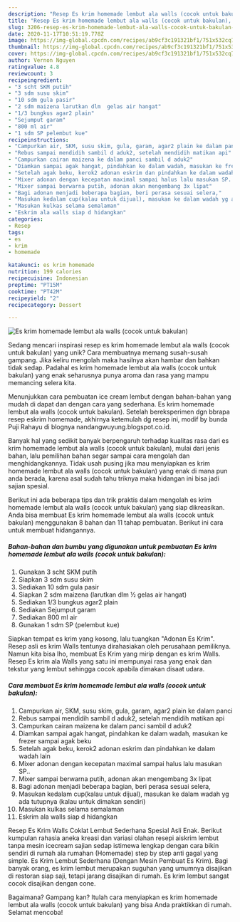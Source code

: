 ```yaml
---
description: "Resep Es krim homemade lembut ala walls (cocok untuk bakulan), Enak Banget"
title: "Resep Es krim homemade lembut ala walls (cocok untuk bakulan), Enak Banget"
slug: 3206-resep-es-krim-homemade-lembut-ala-walls-cocok-untuk-bakulan-enak-banget
date: 2020-11-17T10:51:19.778Z
image: https://img-global.cpcdn.com/recipes/ab9cf3c191321bf1/751x532cq70/es-krim-homemade-lembut-ala-walls-cocok-untuk-bakulan-foto-resep-utama.jpg
thumbnail: https://img-global.cpcdn.com/recipes/ab9cf3c191321bf1/751x532cq70/es-krim-homemade-lembut-ala-walls-cocok-untuk-bakulan-foto-resep-utama.jpg
cover: https://img-global.cpcdn.com/recipes/ab9cf3c191321bf1/751x532cq70/es-krim-homemade-lembut-ala-walls-cocok-untuk-bakulan-foto-resep-utama.jpg
author: Vernon Nguyen
ratingvalue: 4.8
reviewcount: 3
recipeingredient:
- "3 scht SKM putih"
- "3 sdm susu skim"
- "10 sdm gula pasir"
- "2 sdm maizena larutkan dlm  gelas air hangat"
- "1/3 bungkus agar2 plain"
- "Sejumput garam"
- "800 ml air"
- "1 sdm SP pelembut kue"
recipeinstructions:
- "Campurkan air, SKM, susu skim, gula, garam, agar2 plain ke dalam panci"
- "Rebus sampai mendidih sambil d aduk2, setelah mendidih matikan api"
- "Campurkan cairan maizena ke dalam panci sambil d aduk2"
- "Diamkan sampai agak hangat, pindahkan ke dalam wadah, masukan ke frezer sampai agak beku"
- "Setelah agak beku, kerok2 adonan eskrim dan pindahkan ke dalam wadah lain"
- "Mixer adonan dengan kecepatan maximal sampai halus lalu masukan SP.."
- "Mixer sampai berwarna putih, adonan akan mengembang 3x lipat"
- "Bagi adonan menjadi beberapa bagian, beri perasa sesuai selera,"
- "Masukan kedalam cup(kalau untuk dijual), masukan ke dalam wadah yg ada tutupnya (kalau untuk dimakan sendiri)"
- "Masukan kulkas selama semalaman"
- "Eskrim ala walls siap d hidangkan"
categories:
- Resep
tags:
- es
- krim
- homemade

katakunci: es krim homemade 
nutrition: 199 calories
recipecuisine: Indonesian
preptime: "PT15M"
cooktime: "PT42M"
recipeyield: "2"
recipecategory: Dessert

---
```



![Es krim homemade lembut ala walls (cocok untuk bakulan)](https://img-global.cpcdn.com/recipes/ab9cf3c191321bf1/751x532cq70/es-krim-homemade-lembut-ala-walls-cocok-untuk-bakulan-foto-resep-utama.jpg)

Sedang mencari inspirasi resep es krim homemade lembut ala walls (cocok untuk bakulan) yang unik? Cara membuatnya memang susah-susah gampang. Jika keliru mengolah maka hasilnya akan hambar dan bahkan tidak sedap. Padahal es krim homemade lembut ala walls (cocok untuk bakulan) yang enak seharusnya punya aroma dan rasa yang mampu memancing selera kita.

Menunjukkan cara pembuatan ice cream lembut dengan bahan-bahan yang mudah di dapat dan dengan cara yang sederhana. Es krim homemade lembut ala walls (cocok untuk bakulan). Setelah bereksperimen dgn bbrapa resep eskrim homemade, akhirnya ketemulah dg resep ini, modif by bunda Puji Rahayu di blognya nandangwuyung.blogspot.co.id.

Banyak hal yang sedikit banyak berpengaruh terhadap kualitas rasa dari es krim homemade lembut ala walls (cocok untuk bakulan), mulai dari jenis bahan, lalu pemilihan bahan segar sampai cara mengolah dan menghidangkannya. Tidak usah pusing jika mau menyiapkan es krim homemade lembut ala walls (cocok untuk bakulan) yang enak di mana pun anda berada, karena asal sudah tahu triknya maka hidangan ini bisa jadi sajian spesial.


Berikut ini ada beberapa tips dan trik praktis dalam mengolah es krim homemade lembut ala walls (cocok untuk bakulan) yang siap dikreasikan. Anda bisa membuat Es krim homemade lembut ala walls (cocok untuk bakulan) menggunakan 8 bahan dan 11 tahap pembuatan. Berikut ini cara untuk membuat hidangannya.

<!--inarticleads1-->

##### Bahan-bahan dan bumbu yang digunakan untuk pembuatan Es krim homemade lembut ala walls (cocok untuk bakulan):

1. Gunakan 3 scht SKM putih
1. Siapkan 3 sdm susu skim
1. Sediakan 10 sdm gula pasir
1. Siapkan 2 sdm maizena (larutkan dlm ½ gelas air hangat)
1. Sediakan 1/3 bungkus agar2 plain
1. Sediakan Sejumput garam
1. Sediakan 800 ml air
1. Gunakan 1 sdm SP (pelembut kue)


Siapkan tempat es krim yang kosong, lalu tuangkan &#34;Adonan Es Krim&#34;. Resep asli es krim Walls tentunya dirahasiakan oleh perusahaan pemiliknya. Namun kita bisa lho, membuat Es Krim yang mirip dengan es krim Walls. Resep Es krim ala Walls yang satu ini mempunyai rasa yang enak dan tekstur yang lembut sehingga cocok apabila dimakan disaat udara. 

<!--inarticleads2-->

##### Cara membuat Es krim homemade lembut ala walls (cocok untuk bakulan):

1. Campurkan air, SKM, susu skim, gula, garam, agar2 plain ke dalam panci
1. Rebus sampai mendidih sambil d aduk2, setelah mendidih matikan api
1. Campurkan cairan maizena ke dalam panci sambil d aduk2
1. Diamkan sampai agak hangat, pindahkan ke dalam wadah, masukan ke frezer sampai agak beku
1. Setelah agak beku, kerok2 adonan eskrim dan pindahkan ke dalam wadah lain
1. Mixer adonan dengan kecepatan maximal sampai halus lalu masukan SP..
1. Mixer sampai berwarna putih, adonan akan mengembang 3x lipat
1. Bagi adonan menjadi beberapa bagian, beri perasa sesuai selera,
1. Masukan kedalam cup(kalau untuk dijual), masukan ke dalam wadah yg ada tutupnya (kalau untuk dimakan sendiri)
1. Masukan kulkas selama semalaman
1. Eskrim ala walls siap d hidangkan


Resep Es Krim Walls Coklat Lembut Sederhana Spesial Asli Enak. Berikut kumpulan rahasia aneka kreasi dan variasi olahan resepi aiskrim lembut tanpa mesin icecream sajian sedap istimewa lengkap dengan cara bikin sendiri di rumah ala rumahan (Homemade) step by step anti gagal yang simple. Es Krim Lembut Sederhana (Dengan Mesin Pembuat Es Krim). Bagi banyak orang, es krim lembut merupakan suguhan yang umumnya disajikan di restoran siap saji, tetapi jarang disajikan di rumah. Es krim lembut sangat cocok disajikan dengan cone. 

Bagaimana? Gampang kan? Itulah cara menyiapkan es krim homemade lembut ala walls (cocok untuk bakulan) yang bisa Anda praktikkan di rumah. Selamat mencoba!
